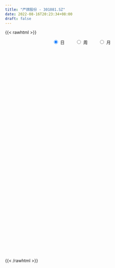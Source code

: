 ```yaml
---
title: "严牌股份 - 301081.SZ"
date: 2022-08-16T20:23:34+08:00
draft: false
---
```

{{< rawhtml >}}
    <div style="text-align: center">
        <label style="padding: 1rem;"><input style="margin-right: .5rem" type="radio" name="period" value="D" checked onclick="period_change(this)">日</label>
        <label style="padding: 1rem;"><input style="margin-right: .5rem" type="radio" name="period" value="W" onclick="period_change(this)">周</label>
        <label style="padding: 1rem;"><input style="margin-right: .5rem" type="radio" name="period" value="M" onclick="period_change(this)">月</label>
    </div>
    <div id="chart" style="height: 700px;"></div> 
    <script type="text/javascript">
        const D_v = [266687.43,201259.86,243390.69,165775.22,157643.07,143798.0,101347.44,78916.56,65025.44,124258.57,97073.03,80653.53,67513.12,110911.11,138697.95,105156.69,177115.13,196729.48,102841.05,283996.87,200365.48,241624.25,156652.59,234717.85,191899.14,120194.37,169693.25,184024.02,117998.19,107827.62,69076.65,67690.16,49530.16,47558.76,34670.59,55077.2,37082.94,58632.41,49762.06,71055.22,67643.31,61742.78,71337.48,42720.89,25606.0,23221.44,21984.75,30137.21,17575.05,18918.31,16165.26,16007.53,16569.67,24237.59,24409.21,22330.42,17626.21,22424.01,31202.23,41712.06,47097.06,36104.28,20132.89,26529.99,31759.42,27640.0,24232.26,14555.05,18018.0,11698.0,12866.0,18850.42,11982.0,10553.0,12387.0,26984.55,18795.96,11453.0,8924.0,24434.63,49860.31,25687.58,18544.49,14427.86,15914.75,24280.01,11531.88,10687.21,17092.04,15376.66,13031.0,23787.27,37458.35,47707.85,24775.57,24751.0,17675.41,11538.28,14758.0,20076.81,17261.73,29929.0,21857.22,13406.88,12611.33,10770.83,8294.0,8035.21,6582.0,7554.65,8629.24,9653.32,7855.0,8665.0,9457.0,7548.0,7333.0,6450.0,4806.45,12152.07,11326.78,22619.86,24525.18,25375.92,30534.49,22816.84,18133.74,17736.59,12908.97,13376.8,12538.18,9604.69,13186.75,15373.76,15455.41,12145.04,6626.62,8550.91,7252.47,7561.82,6844.1,11813.68,8703.81,12407.31,7520.91,6670.61,10264.54,6771.7,9831.49,9705.18,7914.92,18673.27,21198.92,27846.88,15851.06,11817.0,14009.13,11803.49,12193.42,8320.21,10117.26,11482.23,9743.88,12649.86,9708.09,11149.4,9994.09,15596.06,12435.28,9336.3,13662.2,9335.79,13998.41,8657.01,6782.37,11920.51,9194.09,13908.57,8874.89,10832.59,18505.8,24340.26,16101.27,12910.72,16565.34,25188.12,22972.1,20052.5,12549.79,22160.06,13061.01,10627.37,18337.04,10467.24,10465.47,8504.95,14379.96,30651.7,17375.74,16162.22,30240.01,15785.04,16557.49]
const D_histogram = [0.0,-0.1480569801,-0.1000166427,-0.1649293512,-0.1883700731,-0.2384038368,-0.3485262753,-0.4157154789,-0.4151492256,-0.362902343,-0.2916619628,-0.24540997,-0.2039219484,-0.1020359658,0.0026035156,0.0919903488,0.2275484281,0.5624722246,1.0545694746,1.0100738891,0.9847470668,0.9730707966,0.8049714728,0.8329860481,0.8031407966,0.6959208387,0.6278395566,0.5117609314,0.3386082962,0.1494751473,0.0135065475,-0.1420312322,-0.2694484975,-0.4268300089,-0.536333601,-0.5616403975,-0.55198921,-0.4992532191,-0.4645351282,-0.364652145,-0.3036348279,-0.2497008651,-0.3339291877,-0.4453334598,-0.4679987107,-0.4532109009,-0.447237489,-0.4818204541,-0.4623311115,-0.4108327414,-0.356351231,-0.2975765238,-0.2385137542,-0.1709739768,-0.1701949145,-0.115824787,-0.1057558452,-0.0401396803,0.0448188303,0.0977779804,0.1583139678,0.146036254,0.1241689866,0.0735419491,0.1088452664,0.0472141701,-0.0497141632,-0.0933722386,-0.1681486527,-0.1840978005,-0.2333952643,-0.1875213319,-0.1197110922,-0.0407953025,0.0244447229,0.0776373398,0.0762792903,0.0923195829,0.09460101,0.1568465126,0.1981726482,0.2058999241,0.2095626674,0.191501075,0.1954331539,0.156339338,0.1347285929,0.1044800427,0.1256863991,0.140731312,0.1278305582,0.1367277039,0.159785671,0.0210296368,-0.0676944686,-0.0960034644,-0.0924007439,-0.124296006,-0.1981834235,-0.2181226899,-0.1988768454,-0.1032956668,-0.0342053246,-0.0120662135,0.0069533037,-0.0069896647,-0.0159571473,-0.042359461,-0.0648072809,-0.0592013279,-0.0399998148,-0.050844697,-0.0460143239,-0.0640543532,-0.0895938369,-0.1240343987,-0.105806309,-0.1114404657,-0.0944674239,-0.1259022065,-0.105971176,-0.0444375106,0.0068622808,-0.040940088,-0.0487030254,-0.1087096228,-0.1738174057,-0.1732192731,-0.1661742141,-0.1097683741,-0.0378943887,0.0176571642,0.0951254991,0.164822251,0.1981770475,0.2365475132,0.2518985849,0.24952816,0.2368821342,0.2198331138,0.2023316055,0.2035099122,0.2050217533,0.1340821479,0.1066602199,0.0840961961,0.0770553631,0.0710031597,0.071469636,0.0803017837,0.0892641158,0.1257145458,0.1478405372,0.1633204681,0.1383513381,0.1324191241,0.0924793288,0.0445943509,-0.0039474137,-0.0286491971,-0.0396010432,-0.0431848522,-0.0412260454,-0.0721780242,-0.0779365957,-0.0572140941,-0.0304223239,0.0071347125,0.011801724,0.0185567132,0.0396257135,0.0467736662,0.0383330954,0.0172861566,0.0028034168,0.0104185784,0.0027433825,-0.0460282515,-0.0547172521,-0.0332357949,-0.0066579542,0.0440723037,0.0778248898,0.0964367485,0.106915936,0.1300118259,0.1429159798,0.1311991903,0.1113855975,0.0796237566,0.0463237511,0.0360358965,-0.0359524112,-0.0827690747,-0.0977640756,-0.096910401,-0.049570888,0.0047529387,0.031239695,0.0452008001,0.0613251865,0.0586751372,0.0704280648]
const D_fast = [0.0,-0.1850712251,-0.1620350484,-0.2681800946,-0.3387133349,-0.4483480578,-0.6456020651,-0.8167201385,-0.9199411915,-0.9584198947,-0.9600950052,-0.9751955049,-0.9846879704,-0.9083109793,-0.803020619,-0.6906361986,-0.4981910122,-0.0226491596,0.733090459,0.9411133459,1.1619732903,1.3935647192,1.4267082636,1.6629693509,1.8339092986,1.9006695504,1.9895481574,2.0014097651,1.912909204,1.7611448418,1.628552879,1.4375072912,1.2427279015,0.9786388878,0.7350518955,0.5693349996,0.4409888846,0.3689115707,0.2874958795,0.2962158266,0.2813244366,0.2728331831,0.1051225636,-0.1176150735,-0.257280002,-0.3557949174,-0.4616308778,-0.6166689564,-0.7127623917,-0.7639722069,-0.7985785042,-0.814197928,-0.814763597,-0.7899673138,-0.8317369801,-0.8063230493,-0.8226930688,-0.767111824,-0.6709486058,-0.5935449606,-0.4934304813,-0.4691991316,-0.4600241524,-0.4922657026,-0.4297510686,-0.4795786224,-0.5889354966,-0.6559366316,-0.7727502088,-0.8347238068,-0.9423700867,-0.9433764873,-0.9054940206,-0.8367770565,-0.7654258504,-0.6928238986,-0.6751121255,-0.6359919372,-0.6100602576,-0.5086031268,-0.4177338291,-0.3585315722,-0.3024781621,-0.2726644857,-0.2198741183,-0.2198830998,-0.2078116967,-0.2119402361,-0.15931228,-0.1090845392,-0.0900276534,-0.0469485816,0.0160558032,-0.1174428219,-0.2230905444,-0.2754004062,-0.2948978717,-0.3578671353,-0.4813004087,-0.5557703475,-0.5862437145,-0.5164864525,-0.4559474415,-0.4368248837,-0.4160670407,-0.4317574252,-0.4447141946,-0.4817063736,-0.5203560138,-0.5295503927,-0.5203488332,-0.5439048897,-0.5505780976,-0.5846317152,-0.6325696581,-0.6980188196,-0.7062423072,-0.7397365803,-0.7463803944,-0.8092907287,-0.8158524922,-0.7654282045,-0.7124128428,-0.7704502336,-0.7903889274,-0.8775729305,-0.9861350648,-1.0288417505,-1.063340245,-1.0343764985,-0.9719761103,-0.9120102664,-0.8107605566,-0.6998582421,-0.6169591837,-0.5194518396,-0.4411261217,-0.3811145066,-0.3345399989,-0.2966307408,-0.2635493478,-0.211493563,-0.1587262836,-0.196145352,-0.196902225,-0.1984421998,-0.1862191921,-0.1745206055,-0.1561867202,-0.1272791266,-0.0960007656,-0.028121699,0.0309644266,0.0872744746,0.0968931791,0.1240657462,0.1072457831,0.0705093928,0.0209807749,-0.0108833079,-0.0317354147,-0.0461154368,-0.0544631413,-0.1034596262,-0.1287023466,-0.1222833685,-0.1030971793,-0.0637564648,-0.0561390223,-0.0447448548,-0.0137694261,0.0050719431,0.0062146462,-0.0105107534,-0.0242926391,-0.0140728328,-0.0210621831,-0.0813408799,-0.1037091936,-0.0905366851,-0.065623333,-0.0038749992,0.0493338094,0.0920548552,0.1292630267,0.1848618731,0.2334950219,0.25457803,0.2626108366,0.2507549348,0.2290358671,0.2277569866,0.1467805761,0.0792716439,0.0398356242,0.0164616985,0.0514084894,0.1069205509,0.1412172309,0.166478536,0.1979342191,0.209952954,0.2393128979]
const D_slow = [0.0,-0.037014245,-0.0620184057,-0.1032507435,-0.1503432618,-0.209944221,-0.2970757898,-0.4010046595,-0.5047919659,-0.5955175517,-0.6684330424,-0.7297855349,-0.780766022,-0.8062750135,-0.8056241346,-0.7826265474,-0.7257394403,-0.5851213842,-0.3214790155,-0.0689605433,0.1772262234,0.4204939226,0.6217367908,0.8299833028,1.030768502,1.2047487117,1.3617086008,1.4896488337,1.5743009077,1.6116696945,1.6150463314,1.5795385234,1.512176399,1.4054688968,1.2713854965,1.1309753971,0.9929780946,0.8681647898,0.7520310078,0.6608679715,0.5849592646,0.5225340483,0.4390517513,0.3277183864,0.2107187087,0.0974159835,-0.0143933888,-0.1348485023,-0.2504312802,-0.3531394655,-0.4422272733,-0.5166214042,-0.5762498428,-0.618993337,-0.6615420656,-0.6904982623,-0.7169372236,-0.7269721437,-0.7157674361,-0.691322941,-0.6517444491,-0.6152353856,-0.5841931389,-0.5658076517,-0.5385963351,-0.5267927925,-0.5392213333,-0.562564393,-0.6046015562,-0.6506260063,-0.7089748224,-0.7558551553,-0.7857829284,-0.795981754,-0.7898705733,-0.7704612383,-0.7513914158,-0.7283115201,-0.7046612676,-0.6654496394,-0.6159064774,-0.5644314963,-0.5120408295,-0.4641655607,-0.4153072723,-0.3762224378,-0.3425402895,-0.3164202789,-0.2849986791,-0.2498158511,-0.2178582116,-0.1836762856,-0.1437298678,-0.1384724586,-0.1553960758,-0.1793969419,-0.2024971278,-0.2335711293,-0.2831169852,-0.3376476577,-0.387366869,-0.4131907857,-0.4217421169,-0.4247586703,-0.4230203443,-0.4247677605,-0.4287570473,-0.4393469126,-0.4555487328,-0.4703490648,-0.4803490185,-0.4930601927,-0.5045637737,-0.520577362,-0.5429758212,-0.5739844209,-0.6004359982,-0.6282961146,-0.6519129705,-0.6833885222,-0.7098813162,-0.7209906938,-0.7192751236,-0.7295101456,-0.741685902,-0.7688633077,-0.8123176591,-0.8556224774,-0.8971660309,-0.9246081244,-0.9340817216,-0.9296674306,-0.9058860558,-0.864680493,-0.8151362312,-0.7559993529,-0.6930247066,-0.6306426666,-0.5714221331,-0.5164638546,-0.4658809533,-0.4150034752,-0.3637480369,-0.3302274999,-0.3035624449,-0.2825383959,-0.2632745551,-0.2455237652,-0.2276563562,-0.2075809103,-0.1852648814,-0.1538362449,-0.1168761106,-0.0760459936,-0.041458159,-0.008353378,0.0147664542,0.0259150419,0.0249281885,0.0177658892,0.0078656284,-0.0029305846,-0.0132370959,-0.031281602,-0.0507657509,-0.0650692744,-0.0726748554,-0.0708911773,-0.0679407463,-0.063301568,-0.0533951396,-0.0417017231,-0.0321184492,-0.0277969101,-0.0270960559,-0.0244914113,-0.0238055656,-0.0353126285,-0.0489919415,-0.0573008902,-0.0589653788,-0.0479473029,-0.0284910804,-0.0043818933,0.0223470907,0.0548500472,0.0905790421,0.1233788397,0.1512252391,0.1711311782,0.182712116,0.1917210901,0.1827329873,0.1620407186,0.1375996997,0.1133720995,0.1009793775,0.1021676122,0.1099775359,0.1212777359,0.1366090326,0.1512778168,0.168884833]
const D_data = [['2021-10-20', 19.93, 20.9, 19.88, 23.03],['2021-10-21', 19.08, 18.58, 18.25, 19.88],['2021-10-22', 18.98, 20.66, 18.5, 22.0],['2021-10-25', 19.51, 19.08, 18.52, 19.72],['2021-10-26', 18.75, 19.2, 18.15, 19.66],['2021-10-27', 18.59, 18.47, 17.51, 18.88],['2021-10-28', 18.08, 17.01, 16.91, 18.52],['2021-10-29', 16.7, 16.71, 16.65, 17.42],['2021-11-01', 16.85, 16.98, 16.33, 16.99],['2021-11-02', 17.32, 17.38, 17.01, 18.5],['2021-11-03', 16.86, 17.6, 16.6, 17.88],['2021-11-04', 17.39, 17.29, 17.22, 17.76],['2021-11-05', 17.12, 17.18, 17.12, 17.6],['2021-11-08', 17.65, 18.09, 17.37, 18.32],['2021-11-09', 17.91, 18.53, 17.67, 19.71],['2021-11-10', 18.16, 18.79, 17.8, 19.1],['2021-11-11', 18.61, 20.0, 18.61, 20.72],['2021-11-12', 19.88, 24.0, 19.8, 24.0],['2021-11-15', 26.95, 28.8, 26.7, 28.8],['2021-11-16', 29.99, 24.09, 24.0, 31.31],['2021-11-17', 23.06, 24.95, 23.06, 26.1],['2021-11-18', 24.03, 25.85, 22.88, 27.08],['2021-11-19', 24.91, 24.19, 24.11, 25.6],['2021-11-22', 23.81, 27.03, 23.81, 28.65],['2021-11-23', 26.6, 27.09, 26.3, 28.56],['2021-11-24', 26.65, 26.51, 26.22, 27.32],['2021-11-25', 26.1, 27.24, 25.8, 28.28],['2021-11-26', 26.81, 26.8, 25.8, 29.43],['2021-11-29', 25.58, 25.86, 25.03, 27.12],['2021-11-30', 25.89, 25.1, 24.45, 26.82],['2021-12-01', 25.0, 25.18, 24.57, 25.78],['2021-12-02', 24.91, 24.32, 24.09, 25.45],['2021-12-03', 24.52, 23.96, 23.26, 24.55],['2021-12-06', 24.07, 22.74, 22.69, 24.28],['2021-12-07', 22.78, 22.42, 22.18, 23.0],['2021-12-08', 23.0, 22.84, 22.39, 23.64],['2021-12-09', 22.98, 22.94, 22.7, 23.29],['2021-12-10', 22.86, 23.36, 22.48, 23.87],['2021-12-13', 23.14, 23.1, 22.62, 23.28],['2021-12-14', 22.89, 24.05, 22.62, 24.17],['2021-12-15', 23.81, 23.82, 23.64, 24.55],['2021-12-16', 23.75, 23.9, 23.35, 24.55],['2021-12-17', 23.75, 21.92, 21.81, 23.85],['2021-12-20', 22.0, 20.79, 20.73, 22.0],['2021-12-21', 20.88, 21.21, 20.68, 21.25],['2021-12-22', 21.19, 21.31, 20.98, 21.39],['2021-12-23', 21.38, 20.9, 20.73, 21.38],['2021-12-24', 21.23, 19.93, 19.92, 21.25],['2021-12-27', 19.93, 20.16, 19.8, 20.39],['2021-12-28', 20.03, 20.36, 20.03, 20.73],['2021-12-29', 20.5, 20.32, 19.96, 20.5],['2021-12-30', 20.19, 20.35, 20.19, 20.63],['2021-12-31', 20.35, 20.38, 20.2, 20.67],['2022-01-04', 20.32, 20.58, 20.2, 20.87],['2022-01-05', 20.57, 19.7, 19.5, 20.66],['2022-01-06', 19.7, 20.31, 19.7, 20.6],['2022-01-07', 20.32, 19.74, 19.62, 20.44],['2022-01-10', 19.81, 20.48, 19.45, 20.58],['2022-01-11', 20.41, 21.03, 20.35, 21.03],['2022-01-12', 21.9, 20.96, 20.93, 21.9],['2022-01-13', 20.9, 21.37, 20.8, 21.78],['2022-01-14', 21.29, 20.62, 20.47, 21.56],['2022-01-17', 20.23, 20.43, 20.2, 20.75],['2022-01-18', 20.47, 19.87, 19.73, 20.64],['2022-01-19', 19.8, 20.9, 19.65, 21.01],['2022-01-20', 20.48, 19.6, 19.45, 20.6],['2022-01-21', 19.5, 18.65, 18.34, 19.59],['2022-01-24', 18.66, 18.8, 18.38, 19.18],['2022-01-25', 18.6, 17.9, 17.77, 18.76],['2022-01-26', 17.91, 18.16, 17.85, 18.27],['2022-01-27', 18.21, 17.3, 17.26, 18.21],['2022-01-28', 17.51, 18.21, 17.5, 18.41],['2022-02-07', 18.58, 18.56, 18.18, 18.69],['2022-02-08', 18.56, 18.92, 18.55, 18.98],['2022-02-09', 18.8, 19.02, 18.71, 19.2],['2022-02-10', 19.45, 19.12, 19.02, 19.98],['2022-02-11', 18.61, 18.53, 18.26, 19.0],['2022-02-14', 18.17, 18.75, 18.17, 18.9],['2022-02-15', 18.75, 18.6, 18.42, 18.76],['2022-02-16', 18.68, 19.53, 18.61, 19.6],['2022-02-17', 19.53, 19.6, 19.5, 20.75],['2022-02-18', 19.2, 19.39, 19.03, 19.73],['2022-02-21', 19.46, 19.46, 19.18, 19.64],['2022-02-22', 19.26, 19.24, 18.93, 19.41],['2022-02-23', 19.2, 19.57, 19.13, 19.61],['2022-02-24', 19.41, 19.02, 18.74, 19.7],['2022-02-25', 19.17, 19.14, 19.08, 19.6],['2022-02-28', 19.14, 18.94, 18.38, 19.25],['2022-03-01', 18.85, 19.61, 18.85, 19.66],['2022-03-02', 19.44, 19.7, 19.0, 19.72],['2022-03-03', 19.68, 19.43, 19.27, 19.85],['2022-03-04', 19.18, 19.77, 19.18, 19.91],['2022-03-07', 19.57, 20.13, 19.32, 20.26],['2022-03-08', 20.03, 17.84, 17.75, 20.04],['2022-03-09', 17.8, 17.81, 16.85, 18.19],['2022-03-10', 17.9, 18.16, 17.9, 19.06],['2022-03-11', 17.82, 18.39, 17.72, 18.5],['2022-03-14', 18.4, 17.75, 17.75, 18.85],['2022-03-15', 17.72, 16.77, 16.7, 17.95],['2022-03-16', 17.37, 16.98, 16.02, 17.37],['2022-03-17', 17.01, 17.25, 17.0, 17.62],['2022-03-18', 17.15, 18.34, 17.02, 18.5],['2022-03-21', 18.07, 18.34, 18.07, 18.58],['2022-03-22', 18.44, 17.92, 17.78, 18.47],['2022-03-23', 18.29, 17.93, 17.35, 18.29],['2022-03-24', 17.83, 17.47, 17.4, 17.83],['2022-03-25', 17.57, 17.4, 17.36, 17.86],['2022-03-28', 17.4, 17.0, 16.88, 17.45],['2022-03-29', 16.92, 16.81, 16.7, 17.19],['2022-03-30', 16.8, 17.0, 16.63, 17.16],['2022-03-31', 17.0, 17.13, 16.88, 17.28],['2022-04-01', 16.99, 16.67, 16.67, 16.99],['2022-04-06', 16.67, 16.74, 16.45, 16.99],['2022-04-07', 16.73, 16.3, 16.28, 16.78],['2022-04-08', 16.3, 15.95, 15.8, 16.5],['2022-04-11', 15.8, 15.51, 15.37, 16.15],['2022-04-12', 15.79, 15.95, 15.45, 15.98],['2022-04-13', 16.0, 15.51, 15.51, 16.3],['2022-04-14', 15.46, 15.65, 15.46, 15.75],['2022-04-15', 15.49, 14.82, 14.71, 15.59],['2022-04-18', 14.88, 15.24, 14.16, 15.29],['2022-04-19', 15.03, 15.82, 15.03, 17.0],['2022-04-20', 15.66, 15.88, 15.21, 16.43],['2022-04-21', 15.45, 14.53, 14.49, 15.48],['2022-04-22', 13.91, 14.74, 13.7, 15.15],['2022-04-25', 14.46, 13.73, 13.6, 14.68],['2022-04-26', 13.93, 13.1, 13.02, 14.09],['2022-04-27', 12.75, 13.49, 12.64, 13.53],['2022-04-28', 13.35, 13.33, 13.2, 13.73],['2022-04-29', 13.68, 13.88, 13.38, 14.0],['2022-05-05', 14.01, 14.23, 13.55, 14.39],['2022-05-06', 13.9, 14.23, 13.8, 14.38],['2022-05-09', 14.3, 14.78, 14.3, 15.1],['2022-05-10', 14.42, 15.06, 14.42, 15.16],['2022-05-11', 15.12, 14.91, 14.91, 15.54],['2022-05-12', 14.99, 15.23, 14.95, 15.45],['2022-05-13', 15.38, 15.18, 15.07, 15.44],['2022-05-16', 15.39, 15.1, 14.95, 15.39],['2022-05-17', 15.29, 15.04, 14.81, 15.29],['2022-05-18', 14.99, 15.01, 14.9, 15.3],['2022-05-19', 14.97, 15.01, 14.7, 15.07],['2022-05-20', 15.28, 15.3, 15.11, 15.65],['2022-05-23', 15.47, 15.42, 15.15, 15.49],['2022-05-24', 15.44, 14.41, 14.41, 15.6],['2022-05-25', 14.5, 14.74, 14.41, 14.8],['2022-05-26', 15.11, 14.7, 14.4, 15.17],['2022-05-27', 14.72, 14.84, 14.66, 15.06],['2022-05-30', 14.92, 14.84, 14.61, 15.09],['2022-05-31', 14.77, 14.93, 14.51, 14.99],['2022-06-01', 14.84, 15.09, 14.7, 15.28],['2022-06-02', 15.19, 15.18, 14.88, 15.28],['2022-06-06', 15.3, 15.71, 15.11, 15.73],['2022-06-07', 15.97, 15.78, 15.46, 16.07],['2022-06-08', 15.99, 15.91, 15.55, 16.6],['2022-06-09', 16.15, 15.49, 15.41, 16.29],['2022-06-10', 15.45, 15.75, 15.25, 15.85],['2022-06-13', 15.03, 15.29, 15.02, 15.35],['2022-06-14', 15.0, 15.01, 14.64, 15.2],['2022-06-15', 15.01, 14.76, 14.76, 15.15],['2022-06-16', 14.87, 14.85, 14.76, 14.97],['2022-06-17', 14.83, 14.9, 14.52, 15.0],['2022-06-20', 14.9, 14.92, 14.84, 15.25],['2022-06-21', 14.9, 14.95, 14.73, 14.99],['2022-06-22', 14.88, 14.41, 14.33, 14.93],['2022-06-23', 14.4, 14.56, 14.28, 14.66],['2022-06-24', 14.69, 14.87, 14.6, 14.93],['2022-06-27', 15.09, 15.03, 14.9, 15.14],['2022-06-28', 15.03, 15.32, 14.8, 15.42],['2022-06-29', 15.4, 15.02, 15.02, 15.41],['2022-06-30', 15.04, 15.08, 14.81, 15.24],['2022-07-01', 15.08, 15.35, 14.99, 15.48],['2022-07-04', 15.29, 15.28, 15.1, 15.38],['2022-07-05', 15.44, 15.11, 14.93, 15.44],['2022-07-06', 14.96, 14.89, 14.8, 15.11],['2022-07-07', 14.85, 14.88, 14.81, 15.06],['2022-07-08', 14.89, 15.14, 14.89, 15.39],['2022-07-11', 15.13, 14.95, 14.78, 15.24],['2022-07-12', 14.86, 14.26, 14.26, 14.9],['2022-07-13', 14.29, 14.56, 14.11, 14.7],['2022-07-14', 14.58, 14.93, 14.58, 14.99],['2022-07-15', 14.93, 15.1, 14.55, 15.49],['2022-07-18', 15.01, 15.62, 15.01, 15.8],['2022-07-19', 15.58, 15.68, 15.39, 15.78],['2022-07-20', 15.69, 15.7, 15.52, 15.79],['2022-07-21', 15.7, 15.76, 15.59, 15.97],['2022-07-22', 15.89, 16.11, 15.74, 16.3],['2022-07-25', 16.18, 16.2, 15.82, 16.45],['2022-07-26', 15.98, 16.02, 15.37, 16.4],['2022-07-27', 16.23, 15.95, 15.91, 16.24],['2022-07-28', 15.96, 15.76, 15.7, 16.21],['2022-07-29', 15.7, 15.64, 15.59, 15.87],['2022-08-01', 15.7, 15.87, 15.41, 15.89],['2022-08-02', 15.64, 14.9, 14.6, 15.74],['2022-08-03', 14.88, 14.87, 14.8, 15.38],['2022-08-04', 14.9, 15.05, 14.86, 15.24],['2022-08-05', 15.39, 15.15, 15.03, 15.39],['2022-08-08', 15.22, 15.82, 15.17, 15.98],['2022-08-09', 15.7, 16.18, 15.62, 16.71],['2022-08-10', 15.99, 16.08, 15.88, 16.25],['2022-08-11', 16.07, 16.08, 16.03, 16.49],['2022-08-12', 16.09, 16.25, 15.96, 16.61],['2022-08-15', 16.17, 16.12, 15.95, 16.34],['2022-08-16', 16.22, 16.4, 16.11, 16.47]]
const W_v = [711337.98,647480.29,434523.6900000001,728610.36,985480.24,900528.63,412122.78,233021.9,321540.85,143670.29,85235.82,88603.43,178539.64,130294.56,75987.47,80702.51,120359.52,84698.99,79974.18,152368.18,93563.82,66940.26,40454.42,25977.0,38289.52,114382.23,84972.94,22142.87,62787.58,42022.98,45567.18,34223.29,95387.13,56443.51,54733.46,61023.93,50694.09,61315.94,95105.71,90795.46,58402.07,108809.63,32342.53]
const W_histogram = [0.0,-0.2520797721,-0.3662952086,0.0179644375,0.271363027,0.5832771239,0.5663808805,0.4859390852,0.3151706698,0.0609211886,-0.0767481814,-0.2035168693,-0.2193410917,-0.3461783597,-0.4375173987,-0.452320077,-0.3828827988,-0.3342505043,-0.244286387,-0.2608490779,-0.257840444,-0.2989326508,-0.3514292513,-0.4068827914,-0.4865205916,-0.5090244467,-0.5431557707,-0.5043284114,-0.3823672924,-0.2667901154,-0.1976791925,-0.1098106444,0.0001369487,0.0275382302,0.0540323814,0.1109929516,0.1397761523,0.1599198855,0.2402366574,0.2590606957,0.2364886879,0.2900847822,0.3273240288]
const W_fast = [0.0,-0.3150997151,-0.5208889538,-0.1321381984,0.1891011479,0.6468345258,0.7715335025,0.8125764785,0.7206007306,0.4815815465,0.3247251312,0.1470772259,0.0764177306,-0.1369641273,-0.337682516,-0.4655652135,-0.491848635,-0.5267789666,-0.4978864461,-0.5796614065,-0.6411128836,-0.756938253,-0.8972921664,-1.0544664043,-1.2557343525,-1.4054943192,-1.5754145859,-1.6626693294,-1.6363000335,-1.5874203854,-1.5677292607,-1.5073133737,-1.3973315434,-1.3630457044,-1.3230434578,-1.2383346497,-1.1746074109,-1.1144837063,-0.9741077701,-0.8905185578,-0.8539683936,-0.7278511038,-0.60878085]
const W_slow = [0.0,-0.063019943,-0.1545937452,-0.1501026358,-0.0822618791,0.0635574019,0.205152622,0.3266373933,0.4054300608,0.4206603579,0.4014733126,0.3505940952,0.2957588223,0.2092142324,0.0998348827,-0.0132451365,-0.1089658362,-0.1925284623,-0.2536000591,-0.3188123285,-0.3832724396,-0.4580056023,-0.5458629151,-0.6475836129,-0.7692137608,-0.8964698725,-1.0322588152,-1.158340918,-1.2539327411,-1.32063027,-1.3700500681,-1.3975027292,-1.3974684921,-1.3905839345,-1.3770758392,-1.3493276013,-1.3143835632,-1.2744035918,-1.2143444275,-1.1495792535,-1.0904570816,-1.017935886,-0.9361048788]
const W_data = [['2021-10-22', 19.93, 20.66, 18.25, 23.03],['2021-10-29', 19.51, 16.71, 16.65, 19.72],['2021-11-05', 16.85, 17.18, 16.33, 18.5],['2021-11-12', 17.65, 24.0, 17.37, 24.0],['2021-11-19', 26.95, 24.19, 22.88, 31.31],['2021-11-26', 23.81, 26.8, 23.81, 29.43],['2021-12-03', 25.58, 23.96, 23.26, 27.12],['2021-12-10', 24.07, 23.36, 22.18, 24.28],['2021-12-17', 23.14, 21.92, 21.81, 24.55],['2021-12-24', 22.0, 19.93, 19.92, 22.0],['2021-12-31', 19.93, 20.38, 19.8, 20.73],['2022-01-07', 20.32, 19.74, 19.5, 20.87],['2022-01-14', 19.81, 20.62, 19.45, 21.9],['2022-01-21', 20.23, 18.65, 18.34, 21.01],['2022-01-28', 18.66, 18.21, 17.26, 19.18],['2022-02-11', 18.58, 18.53, 18.18, 19.98],['2022-02-18', 18.17, 19.39, 18.17, 20.75],['2022-02-25', 19.46, 19.14, 18.74, 19.7],['2022-03-04', 19.14, 19.77, 18.38, 19.91],['2022-03-11', 19.57, 18.39, 16.85, 20.26],['2022-03-18', 18.4, 18.34, 16.02, 18.85],['2022-03-25', 18.07, 17.4, 17.35, 18.58],['2022-04-01', 17.4, 16.67, 16.63, 17.45],['2022-04-08', 16.67, 15.95, 15.8, 16.99],['2022-04-15', 15.8, 14.82, 14.71, 16.3],['2022-04-22', 14.88, 14.74, 13.7, 17.0],['2022-04-29', 14.46, 13.88, 12.64, 14.68],['2022-05-06', 14.01, 14.23, 13.55, 14.39],['2022-05-13', 14.3, 15.18, 14.3, 15.54],['2022-05-20', 15.39, 15.3, 14.7, 15.65],['2022-05-27', 15.47, 14.84, 14.4, 15.6],['2022-06-02', 14.92, 15.18, 14.51, 15.28],['2022-06-10', 15.3, 15.75, 15.11, 16.6],['2022-06-17', 15.03, 14.9, 14.52, 15.35],['2022-06-24', 14.9, 14.87, 14.28, 15.25],['2022-07-01', 15.09, 15.35, 14.8, 15.48],['2022-07-08', 15.29, 15.14, 14.8, 15.44],['2022-07-15', 15.13, 15.1, 14.11, 15.49],['2022-07-22', 15.01, 16.11, 15.01, 16.3],['2022-07-29', 16.18, 15.64, 15.37, 16.45],['2022-08-05', 15.7, 15.15, 14.6, 15.89],['2022-08-12', 15.22, 16.25, 15.17, 16.71],['2022-08-19', 16.17, 16.4, 15.95, 16.47]]
const M_v = [1358818.27,3274968.7300000004,969765.8300000001,473425.0999999999,296448.23,412960.3300000001,273275.01,189123.8,271545.93,311573.4,199554.23]
const M_histogram = [0.0,0.5354301994,0.5405196127,0.3744379893,0.2939937545,0.1086754583,-0.2248063058,-0.3587440626,-0.4172085101,-0.3981868018,-0.3179243405]
const M_fast = [0.0,0.6692877493,0.8095070657,0.7370349396,0.7300891435,0.5719397119,0.1822563713,-0.0413674012,-0.2041339762,-0.2846589683,-0.2838775921]
const M_slow = [0.0,0.1338575499,0.268987453,0.3625969503,0.436095389,0.4632642536,0.4070626771,0.3173766615,0.2130745339,0.1135278335,0.0340467484]
const M_data = [['2021-10-29', 19.93, 16.71, 16.65, 23.03],['2021-11-30', 16.85, 25.1, 16.33, 31.31],['2021-12-31', 25.0, 20.38, 19.8, 25.78],['2022-01-28', 20.32, 18.21, 17.26, 21.9],['2022-02-28', 18.58, 18.94, 18.17, 20.75],['2022-03-31', 18.85, 17.13, 16.02, 20.26],['2022-04-29', 16.99, 13.88, 12.64, 17.0],['2022-05-31', 14.01, 14.93, 13.55, 15.65],['2022-06-30', 14.84, 15.08, 14.28, 16.6],['2022-07-29', 15.08, 15.64, 14.11, 16.45],['2022-08-31', 15.7, 16.4, 14.6, 16.71]]
        const D_a = [null,null,null,null,null,null,null,null,16.33,null,null,null,null,null,null,null,null,null,null,31.31,null,null,null,null,null,null,null,null,null,null,null,null,null,null,22.18,null,null,null,null,null,24.55,null,null,null,null,null,null,null,19.8,null,null,null,null,null,null,null,null,null,null,21.9,null,null,null,null,null,null,null,null,null,null,17.26,null,null,null,null,null,null,null,null,null,20.75,null,null,null,null,null,null,18.38,null,null,null,null,20.26,null,null,null,null,null,null,16.02,null,null,null,null,null,null,17.86,null,null,null,null,null,null,null,null,null,null,null,null,null,null,null,null,null,null,null,null,12.64,null,null,null,null,null,null,15.54,null,null,null,null,null,null,null,null,null,null,14.4,null,null,null,null,null,null,null,16.6,null,null,null,null,null,null,null,null,null,null,14.28,null,null,null,null,null,15.48,null,null,null,null,null,null,null,14.11,null,null,null,null,null,null,null,16.45,null,null,null,null,null,14.6,null,null,null,null,null,null,null,null,null,null]
const W_a = [null,null,16.33,null,null,null,null,null,null,null,null,null,null,null,null,null,20.75,null,null,null,null,null,null,null,null,null,12.64,null,null,null,null,null,16.6,null,null,null,null,null,null,null,14.6,null,null]
const M_a = [null,null,null,null,null,null,12.64,null,null,null,null]
        const D_b = [[{ coord: ['2021-11-01', 24.55] }, { coord: ['2021-12-15', 22.18] }],[{ coord: ['2021-12-27', 20.75] }, { coord: ['2022-03-07', 19.8] }],[{ coord: ['2022-04-27', 15.54] }, { coord: ['2022-07-25', 14.4] }]]
const W_b = [[{ coord: ['2021-11-05', 16.6] }, { coord: ['2022-06-10', 16.33] }]]
const M_b = []
    </script>
{{< /rawhtml >}}